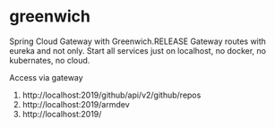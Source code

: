 # greenwich
Spring Cloud Gateway with Greenwich.RELEASE
Gateway routes with eureka and not only.
Start all services just on localhost, no docker, no kubernates, no cloud.

Access via gateway

1. http://localhost:2019/github/api/v2/github/repos
2. http://localhost:2019/armdev
3. http://localhost:2019/

